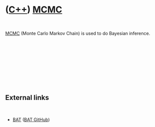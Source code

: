 



 

 

 

 

 

([C++](Cpp.htm)) [MCMC](CppMcmc.htm)
====================================

 

[MCMC](CppMcmc.htm) (Monte Carlo Markov Chain) is used to do Bayesian
inference.

 

 

 

 

 

External links
--------------

 

-   [BAT](https://www.mppmu.mpg.de/bat) ([BAT
    GitHub](https://github.com/bat/bat))

 

 

 

 

 





 



